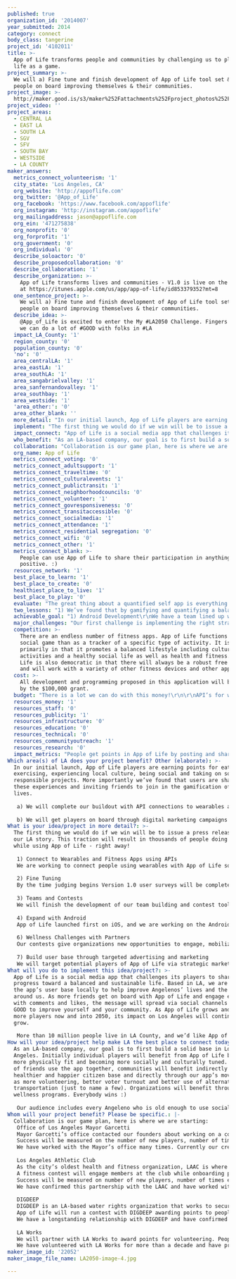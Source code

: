```yaml
---
published: true
organization_id: '2014007'
year_submitted: 2014
category: connect
body_class: tangerine
project_id: '4102011'
title: >-
  App of Life transforms people and communities by challenging us to play real
  life as a game.
project_summary: >-
  We will a) Fine tune and finish development of App of Life tool set & b) Get
  people on board improving themselves & their communities. 
project_image: >-
  http://maker.good.is/s3/maker%252Fattachments%252Fproject_photos%252Fimages%252F22052%252Fdisplay%252FLA2050-image-4.jpg=c570x385
project_video: ''
project_areas:
  - CENTRAL LA
  - EAST LA
  - SOUTH LA
  - SGV
  - SFV
  - SOUTH BAY
  - WESTSIDE
  - LA COUNTY
maker_answers:
  metrics_connect_volunteerism: '1'
  city_state: 'Los Angeles, CA'
  org_website: 'http://appoflife.com'
  org_twitter: '@App_of_Life'
  org_facebook: 'https://www.facebook.com/appoflife'
  org_instagram: 'http://instagram.com/appoflife'
  org_mailingaddress: jason@appoflife.com
  org_ein: '471275838'
  org_nonprofit: '0'
  org_forprofit: '1'
  org_government: '0'
  org_individual: '0'
  describe_soloactor: '0'
  describe_proposedcollaboration: '0'
  describe_collaboration: '1'
  describe_organization: >-
    App of Life transforms lives and communities - V1.0 is live on the app store
    at https://itunes.apple.com/us/app/app-of-life/id853379352?mt=8
  one_sentence_project: >-
    We will a) Fine tune and finish development of App of Life tool set & b) Get
    people on board improving themselves & their communities. 
  describe_idea: >-
    @App_of_Life is excited to enter the My #LA2050 Challenge. Fingers crossed,
    we can do a lot of #GOOD with folks in #LA
  impact_LA_County: '1'
  region_county: '0'
  population_county: '0'
  'no': '0'
  area_centralLA: '1'
  area_eastLA: '1'
  area_southLA: '1'
  area_sangabrielvalley: '1'
  area_sanfernandovalley: '1'
  area_southbay: '1'
  area_westside: '1'
  'area_other:': '0'
  area_other_blank: ''
  more_detail: "In our initial launch, App of Life players are earning points for eating well, exercising, experiencing local culture, being social and taking on socially responsible projects. More importantly we’ve found that users are sharing these experiences and inviting friends to join in the gamification of their lives.\r\n\r\na) We will complete our buildout with API connections to wearables and fitness apps; finetune the look and function of App of Life; finish development of team building tools; and build an Android version of the app. \r\n\r\nb) We will get players on board through digital marketing campaigns and partnering with local organizations and companies to run wellness challenges."
  implement: "The first thing we would do if we win will be to issue a press release telling our LA story. This traction will result in thousands of people doing good while using App of Life - right away!\r\n\r\n1) Connect to Wearables and Fitness Apps using APIs\r\nWe are working to connect people using wearables with App of Life so that they can track a balanced lifestyle beyond fitness. We’ll allow players to connect App of Life with Fitbit, Jawbone Up, Strava Run & Bike, and MyFitnessPal. Players will be able to automatically earn points in App of Life for using a fitness tracker or app. Since these players are already earning points via fitness, they’ll feel motivated to work on earning points in our other categories of a balanced life: culture and social.\r\n\r\n2) Fine Tuning\r\nBy the time judging begins Version 1.0 user surveys will be complete, additional research will be finished. Our design and development team will be using this information to inform a fine tuning of the the look and function of App of Life.\r\n\r\n3) Teams and Contests\r\nWe will finish the development of our team building and contest tools that will allow organizations to compete in wellness challenges and contests.\r\n\r\n4) Expand with Android\r\nApp of Life launched first on iOS, and we are working on the Android version to launch later this year. By building and marketing an Android version of App of Life, we can reach twice as many potential players, and create a seamless experience for iOS users who want to share the app with their friends on Android. This build will take about four to five months, including testing and app store submission. \r\n\r\n6) Wellness Challenges with Partners\r\nOur contests give organizations new opportunities to engage, mobilize and grow their communities. The app allows contest organizers to add a custom move tailored to their specific goals. People who try more new exercises will earn more points via App of Life, and thus could win prizes such as fitness gear for their favorite new routine. Contests will typically run for one month. It’s a win-win as everyone who participates will feel healthier and have fun trying new exercises, while the athletic club engages more members and App of Life gains more players.\r\n\r\n7) Build user base through targeted advertising and marketing\r\nWe will target potential players of App of Life via strategic marketing and advertising campaigns, such as targeted Facebook mobile ads, to grow our user base of Angelenos who will benefit the most from the app."
  impact_connect: "App of Life is a social media app that challenges its players to share their progress toward a balanced and sustainable life. Based in LA, we are growing the app’s user base locally to help improve Angelenos’ lives and the community around us. As more friends get on board with App of Life and engage each other with comments and likes, the message will spread via social channels that it’s GOOD to improve yourself and your community. As App of Life grows and connects more players now and into 2050, its impact on Los Angeles will continue to grow. \r\n\r\nMore than 10 million people live in LA County, and we’d like App of Life to improve the lives of each of these Angelenos, whether they’re avid players or they’re affected by the GOOD that our players do."
  who_benefit: "As an LA-based company, our goal is to first build a solid base in Los Angeles. Initially individual players will benefit from App of Life by getting more physically fit and becoming more socially and culturally tuned. As groups of friends use the app together, communities will benefit indirectly from a healthier and happier citizen base and directly through our app’s moves such as more volunteering, better voter turnout and better use of alternative transportation (just to name a few). Organizations will benefit through wellness programs. Everybody wins :)\r\n\r\nOur audience includes every Angeleno who is old enough to use social media - everyone around them will benefit. "
  collaboration: "Collaboration is our game plan, here is where we are starting:\r\nOffice of Los Angeles Mayor Garcetti\r\nMayor Garcetti’s office contacted our founders about working on a community engagement program. We have proposed a campaign to engage citizens to volunteer throughout the city. App of Life will serve as the framework of this program, which will help us gain new players who care about improving our community. \r\nSuccess will be measured on the number of new players, number of times each person volunteers, and the amount of time each person stays engaged.\r\nWe have worked with the Mayor’s office many times. Currently our creative team is developing the branding for LA Promise Zone and the Mayor’s residence Getty House.\r\n\r\nLos Angeles Athletic Club\r\nAs the city’s oldest health and fitness organization, LAAC is where Olympic and pro athletes train next to regular citizens. The club hosts the Wooden Awards, presented to the most outstanding college basketball players. \r\nA fitness contest will engage members at the club while onboarding players for both LAAC and App of Life. Players will achieve a balanced lifestyle and compete for fitness-related prizes. \r\nSuccess will be measured on number of new players, number of times each person posts about exercising to App of Life, and the number of friends each player has gained.\r\nWe have confirmed this partnership with the LAAC and have worked with them in the past.\r\n\r\nDIGDEEP\r\nDIGDEEP is an LA-based water rights organization that works to secure clean water access for every human being.\r\nApp of Life will run a contest with DIGDEEP awarding points to people who join their 4Liters program, promoting water rights awareness and conservation, as well as raising money for water access. The challenge will grow DIGDEEP and App of Life. Success will be measured on number of new players, number of days each player participates in and by the degree to which these players continue to use App of Life.\r\nWe have a longstanding relationship with DIGDEEP and have confirmed partnership.\r\n\r\nLA Works\r\nWe will partner with LA Works to award points for volunteering. People who take on LA Works’ challenge will earn points each time they volunteer and will also earn points for trying new projects. Through this challenge, volunteers will help improve LA while earning points and prizes, while App of Life will benefit from gaining new players who are focused on giving back.\r\nWe have volunteered with LA Works for more than a decade and have proposed a partnership."
  org_name: App of Life
  metrics_connect_voting: '0'
  metrics_connect_adultsupport: '1'
  metrics_connect_traveltime: '0'
  metrics_connect_culturalevents: '1'
  metrics_connect_publictransit: '1'
  metrics_connect_neighborhoodcouncils: '0'
  metrics_connect_volunteer: '1'
  metrics_connect_govresponsiveness: '0'
  metrics_connect_transitaccessible: '0'
  metrics_connect_socialmedia: '1'
  metrics_connect_attendance: '1'
  metrics_connect_residential segregation: '0'
  metrics_connect_wifi: '0'
  metrics_connect_other: '1'
  metrics_connect_blank: >-
    People can use App of Life to share their participation in anything
    positive. :)
  resources_network: '1'
  best_place_to_learn: '1'
  best_place_to_create: '0'
  healthiest_place_to_live: '1'
  best_place_to_play: '0'
  evaluate: "The great thing about a quantified self app is everything is measured. We will evaluate success based on, but not exclusive to, the following:\r\n• Number of new players\r\n• User retention rates\r\n• Specific player participation numbers for: Volunteering; Voting; Attendance of cultural events; Use of Public Transportation; Use of Alternative Transportation; Festival Attendance; Number of social media friends.\r\n\r\nWe can also provide data on over 128 specific behaviors as they relate to health, cultural and social behavior. \r\n"
  two_lessons: "1) We’ve found that by gamifying and quantifying a balanced life through App of Life, people are changing their behavior for the better. Even more interestingly, our players’ specific actions and behaviors continue to improve over time the longer they play the app.\r\n\r\n2) Sharing encourages healthy behavior. We’ve seen that specific comments and likes from friends can motivate and change the behaviors of other players. We’ve also seen players imitate the positive moves their friends have made. It’s good stuff."
  achievable_goal: "1) Android Development\r\nWe have a team lined up with budgets and an established timeline. We feel comfortable with development as we’ve already completed the iOS app.\r\n\r\n2) Partnership Contests\r\nWe’ve already begun developing our wellness challenges with partners with whom we’ve had longterm relationships and a history of shared success. \r\n\r\n3) Building User Base\r\nExperience tells us that building a user base with targeted advertising such as Facebook mobile ads is effective and cost efficient. "
  major_challenges: "Our first challenge is implementing the right strategies to reach a critical mass of players for App of Life, to help encourage exponential growth on an organic level. We’ll need to set benchmarks and test our strategies to ensure that we’ll reach our goals.\r\n\r\nOur second challenge is to create multiple versions of the app to reach the widest number of potential players. We need to make sure that we aggressively implement a fundraising strategy to build an Android version in order to double our potential base."
  competition: >-
    There are an endless number of fitness apps. App of Life functions more as a
    social game than as a tracker of a specific type of activity. It is unique
    primarily in that it promotes a balanced lifestyle including cultural
    activities and a healthy social life as well as health and fitness. App of
    Life is also democratic in that there will always be a robust free version
    and will work with a variety of other fitness devices and other apps.
  cost: >-
    All development and programming proposed in this application will be covered
    by the $100,000 grant.
  budget: "There is a lot we can do with this money!\r\n\r\nAPI’s for wearables and apps.\t\t\t\t\t\t $17600\r\nGive App of Life players the ability to connect to leading fitness wearables and apps such as Fitbit, Jawbone Up, Strava Run & Bike and MyFitnessPal. When a player \r\n\r\nFine Tuning\t\t\t\t\t\t\t\t\t\t $10500\r\nOur design and development team will be using this information to inform a fine tuning of the the look and function of App of Life.\r\n\r\n\r\nmakes progress using one of these fitness trackers or apps, they will automatically get points in App of Life. \r\n\r\nAndroid version of the app \t\t\t\t\t\t\t$29400\r\nProgram an Android version of App of Life for each of the four standard Android screen sizes.\r\n\r\n\r\n\r\nWellness Programs\t\t\t\t\t\t\t\t$19000\r\nThis money will go to promote and award prizes for wellness programs.\r\n\r\n\r\nMarketing \t\t\t\t\t\t\t\t\t $23500\r\nWe will build user base through press releases, marketing and advertising.\r\nWe will use targeted advertising such as Facebook mobile ads to market the use of our free app to LA residents who will benefit the most from it. \r\n"
  resources_money: '1'
  resources_staff: '0'
  resources_publicity: '1'
  resources_infrastructure: '0'
  resources_education: '0'
  resources_technical: '0'
  resources_communityoutreach: '1'
  resources_research: '0'
  impact_metrics: "People get points in App of Life by posting and sharing in the following areas:\r\n\r\nRates of volunteerism:\r\n volunteering, anima adoption, mentoring, helping a stranger, lending a hand, etc.\r\n\r\nAdults getting sufficient social & emotional support:\r\nhugs, stress relief, making friends, sharing, time with friends, time with family, therapy, etc. \r\n\r\n Attendance at cultural events:\r\nfestival attendance, attending a performance, attending a service, museum visit, historical site visit, taking a class, teaching, library visits, going to gatherings, etc. \r\n\r\nNumber of public transit riders:\r\nusing public transportation, using alternative transportation\r\n\r\nPercentage of Angelenos that volunteer informally\r\n volunteering, anima adoption, mentoring, helping a stranger, lending a hand, etc.\r\n\r\nTotal number of social media friends:\r\nThis is a social media app, the number of friends someone can make and clubs someone can join has no boundaries.\r\n\r\nAttendance at public/open street gatherings:\r\nfestival attendance, attending a performance, park visit, attending a service, beach day, historical site visit, going to gatherings, etc. \r\n"
Which area(s) of LA does your project benefit? Other (elaborate): >-
  In our initial launch, App of Life players are earning points for eating well,
  exercising, experiencing local culture, being social and taking on socially
  responsible projects. More importantly we’ve found that users are sharing
  these experiences and inviting friends to join in the gamification of their
  lives.
   
   a) We will complete our buildout with API connections to wearables and fitness apps; finetune the look and function of App of Life; finish development of team building tools; and build an Android version of the app. 
   
   b) We will get players on board through digital marketing campaigns and partnering with local organizations and companies to run wellness challenges.
What is your idea/project in more detail?: >-
  The first thing we would do if we win will be to issue a press release telling
  our LA story. This traction will result in thousands of people doing good
  while using App of Life - right away!
   
   1) Connect to Wearables and Fitness Apps using APIs
   We are working to connect people using wearables with App of Life so that they can track a balanced lifestyle beyond fitness. We’ll allow players to connect App of Life with Fitbit, Jawbone Up, Strava Run & Bike, and MyFitnessPal. Players will be able to automatically earn points in App of Life for using a fitness tracker or app. Since these players are already earning points via fitness, they’ll feel motivated to work on earning points in our other categories of a balanced life: culture and social.
   
   2) Fine Tuning
   By the time judging begins Version 1.0 user surveys will be complete, additional research will be finished. Our design and development team will be using this information to inform a fine tuning of the the look and function of App of Life.
   
   3) Teams and Contests
   We will finish the development of our team building and contest tools that will allow organizations to compete in wellness challenges and contests.
   
   4) Expand with Android
   App of Life launched first on iOS, and we are working on the Android version to launch later this year. By building and marketing an Android version of App of Life, we can reach twice as many potential players, and create a seamless experience for iOS users who want to share the app with their friends on Android. This build will take about four to five months, including testing and app store submission. 
   
   6) Wellness Challenges with Partners
   Our contests give organizations new opportunities to engage, mobilize and grow their communities. The app allows contest organizers to add a custom move tailored to their specific goals. People who try more new exercises will earn more points via App of Life, and thus could win prizes such as fitness gear for their favorite new routine. Contests will typically run for one month. It’s a win-win as everyone who participates will feel healthier and have fun trying new exercises, while the athletic club engages more members and App of Life gains more players.
   
   7) Build user base through targeted advertising and marketing
   We will target potential players of App of Life via strategic marketing and advertising campaigns, such as targeted Facebook mobile ads, to grow our user base of Angelenos who will benefit the most from the app.
What will you do to implement this idea/project?: >-
  App of Life is a social media app that challenges its players to share their
  progress toward a balanced and sustainable life. Based in LA, we are growing
  the app’s user base locally to help improve Angelenos’ lives and the community
  around us. As more friends get on board with App of Life and engage each other
  with comments and likes, the message will spread via social channels that it’s
  GOOD to improve yourself and your community. As App of Life grows and connects
  more players now and into 2050, its impact on Los Angeles will continue to
  grow. 
   
   More than 10 million people live in LA County, and we’d like App of Life to improve the lives of each of these Angelenos, whether they’re avid players or they’re affected by the GOOD that our players do.
How will your idea/project help make LA the best place to connect today? In LA2050?: >-
  As an LA-based company, our goal is to first build a solid base in Los
  Angeles. Initially individual players will benefit from App of Life by getting
  more physically fit and becoming more socially and culturally tuned. As groups
  of friends use the app together, communities will benefit indirectly from a
  healthier and happier citizen base and directly through our app’s moves such
  as more volunteering, better voter turnout and better use of alternative
  transportation (just to name a few). Organizations will benefit through
  wellness programs. Everybody wins :)
   
   Our audience includes every Angeleno who is old enough to use social media - everyone around them will benefit.
Whom will your project benefit? Please be specific.: |-
  Collaboration is our game plan, here is where we are starting:
   Office of Los Angeles Mayor Garcetti
   Mayor Garcetti’s office contacted our founders about working on a community engagement program. We have proposed a campaign to engage citizens to volunteer throughout the city. App of Life will serve as the framework of this program, which will help us gain new players who care about improving our community. 
   Success will be measured on the number of new players, number of times each person volunteers, and the amount of time each person stays engaged.
   We have worked with the Mayor’s office many times. Currently our creative team is developing the branding for LA Promise Zone and the Mayor’s residence Getty House.
   
   Los Angeles Athletic Club
   As the city’s oldest health and fitness organization, LAAC is where Olympic and pro athletes train next to regular citizens. The club hosts the Wooden Awards, presented to the most outstanding college basketball players. 
   A fitness contest will engage members at the club while onboarding players for both LAAC and App of Life. Players will achieve a balanced lifestyle and compete for fitness-related prizes. 
   Success will be measured on number of new players, number of times each person posts about exercising to App of Life, and the number of friends each player has gained.
   We have confirmed this partnership with the LAAC and have worked with them in the past.
   
   DIGDEEP
   DIGDEEP is an LA-based water rights organization that works to secure clean water access for every human being.
   App of Life will run a contest with DIGDEEP awarding points to people who join their 4Liters program, promoting water rights awareness and conservation, as well as raising money for water access. The challenge will grow DIGDEEP and App of Life. Success will be measured on number of new players, number of days each player participates in and by the degree to which these players continue to use App of Life.
   We have a longstanding relationship with DIGDEEP and have confirmed partnership.
   
   LA Works
   We will partner with LA Works to award points for volunteering. People who take on LA Works’ challenge will earn points each time they volunteer and will also earn points for trying new projects. Through this challenge, volunteers will help improve LA while earning points and prizes, while App of Life will benefit from gaining new players who are focused on giving back.
   We have volunteered with LA Works for more than a decade and have proposed a partnership.
maker_image_id: '22052'
maker_image_file_name: LA2050-image-4.jpg

---
```

